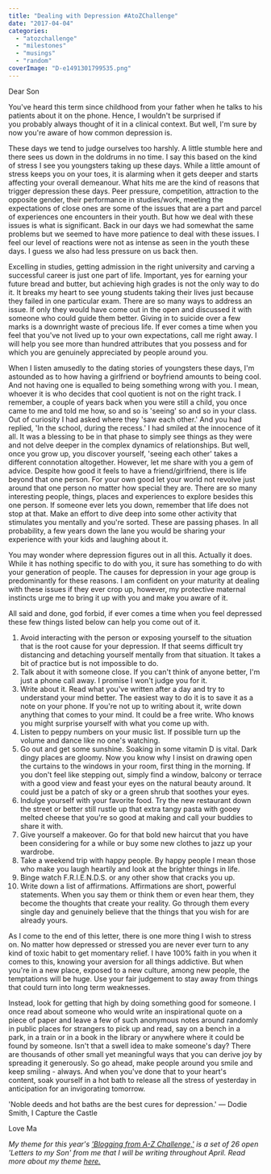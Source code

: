 ```yaml
---
title: "Dealing with Depression #AtoZChallenge"
date: "2017-04-04"
categories: 
  - "atozchallenge"
  - "milestones"
  - "musings"
  - "random"
coverImage: "D-e1491301799535.png"
---
```


Dear Son

You've heard this term since childhood from your father when he talks to his patients about it on the phone. Hence, I wouldn't be surprised if you probably always thought of it in a clinical context. But well, I'm sure by now you're aware of how common depression is.

These days we tend to judge ourselves too harshly. A little stumble here and there sees us down in the doldrums in no time. I say this based on the kind of stress I see you youngsters taking up these days. While a little amount of stress keeps you on your toes, it is alarming when it gets deeper and starts affecting your overall demeanour. What hits me are the kind of reasons that trigger depression these days. Peer pressure, competition, attraction to the opposite gender, their performance in studies/work, meeting the expectations of close ones are some of the issues that are a part and parcel of experiences one encounters in their youth. But how we deal with these issues is what is significant. Back in our days we had somewhat the same problems but we seemed to have more patience to deal with these issues. I feel our level of reactions were not as intense as seen in the youth these days. I guess we also had less pressure on us back then.

Excelling in studies, getting admission in the right university and carving a successful career is just one part of life. Important, yes for earning your future bread and butter, but achieving high grades is not the only way to do it. It breaks my heart to see young students taking their lives just because they failed in one particular exam. There are so many ways to address an issue. If only they would have come out in the open and discussed it with someone who could guide them better. Giving in to suicide over a few marks is a downright waste of precious life. If ever comes a time when you feel that you've not lived up to your own expectations, call me right away. I will help you see more than hundred attributes that you possess and for which you are genuinely appreciated by people around you.

When I listen amusedly to the dating stories of youngsters these days, I'm astounded as to how having a girlfriend or boyfriend amounts to being cool. And not having one is equalled to being something wrong with you. I mean, whoever it is who decides that cool quotient is not on the right track. I remember, a couple of years back when you were still a child, you once came to me and told me how, so and so is 'seeing' so and so in your class. Out of curiosity I had asked where they 'saw each other.' And you had replied, 'In the school, during the recess.' I had smiled at the innocence of it all. It was a blessing to be in that phase to simply see things as they were and not delve deeper in the complex dynamics of relationships. But well, once you grow up, you discover yourself, 'seeing each other' takes a different connotation altogether. However, let me share with you a gem of advice. Despite how good it feels to have a friend/girlfriend, there is life beyond that one person. For your own good let your world not revolve just around that one person no matter how special they are. There are so many interesting people, things, places and experiences to explore besides this one person. If someone ever lets you down, remember that life does not stop at that. Make an effort to dive deep into some other activity that stimulates you mentally and you're sorted. These are passing phases. In all probability, a few years down the lane you would be sharing your experience with your kids and laughing about it.

You may wonder where depression figures out in all this. Actually it does. While it has nothing specific to do with you, it sure has something to do with your generation of people. The causes for depression in your age group is predominantly for these reasons. I am confident on your maturity at dealing with these issues if they ever crop up, however, my protective maternal instincts urge me to bring it up with you and make you aware of it.

All said and done, god forbid, if ever comes a time when you feel depressed these few things listed below can help you come out of it.

1. Avoid interacting with the person or exposing yourself to the situation that is the root cause for your depression. If that seems difficult try distancing and detaching yourself mentally from that situation. It takes a bit of practice but is not impossible to do.
2. Talk about it with someone close. If you can't think of anyone better, I'm just a phone call away. I promise I won't judge you for it.
3. Write about it. Read what you've written after a day and try to understand your mind better. The easiest way to do it is to save it as a note on your phone. If you're not up to writing about it, write down anything that comes to your mind. It could be a free write. Who knows you might surprise yourself with what you come up with.
4. Listen to peppy numbers on your music list. If possible turn up the volume and dance like no one's watching.
5. Go out and get some sunshine. Soaking in some vitamin D is vital. Dark dingy places are gloomy. Now you know why I insist on drawing open the curtains to the windows in your room, first thing in the morning. If you don't feel like stepping out, simply find a window, balcony or terrace with a good view and feast your eyes on the natural beauty around. It could just be a patch of sky or a green shrub that soothes your eyes.
6. Indulge yourself with your favorite food. Try the new restaurant down the street or better still rustle up that extra tangy pasta with gooey melted cheese that you're so good at making and call your buddies to share it with.
7. Give yourself a makeover. Go for that bold new haircut that you have been considering for a while or buy some new clothes to jazz up your wardrobe.
8. Take a weekend trip with happy people. By happy people I mean those who make you laugh heartily and look at the brighter things in life.
9. Binge watch F.R.I.E.N.D.S. or any other show that cracks you up.
10. Write down a list of affirmations. Affirmations are short, powerful statements. When you say them or think them or even hear them, they become the thoughts that create your reality. Go through them every single day and genuinely believe that the things that you wish for are already yours.

As I come to the end of this letter, there is one more thing I wish to stress on. No matter how depressed or stressed you are never ever turn to any kind of toxic habit to get momentary relief. I have 100% faith in you when it comes to this, knowing your aversion for all things addictive. But when you're in a new place, exposed to a new culture, among new people, the temptations will be huge. Use your fair judgement to stay away from things that could turn into long term weaknesses.

Instead, look for getting that high by doing something good for someone. I once read about someone who would write an inspirational quote on a piece of paper and leave a few of such anonymous notes around randomly in public places for strangers to pick up and read, say on a bench in a park, in a train or in a book in the library or anywhere where it could be found by someone. Isn't that a swell idea to make someone's day? There are thousands of other small yet meaningful ways that you can derive joy by spreading it generously. So go ahead, make people around you smile and keep smiling - always. And when you've done that to your heart's content, soak yourself in a hot bath to release all the stress of yesterday in anticipation for an invigorating tomorrow.

'Noble deeds and hot baths are the best cures for depression.' ― Dodie Smith, I Capture the Castle

Love Ma

_My theme for this year's ['Blogging from A-Z Challenge,'](http://www.a-to-zchallenge.com/) is a set of 26 open 'Letters to my Son' from me that I will be writing throughout April. Read more about my theme [here.](http://ifsbutsandsetcs.com/2017/03/theme-reveal-atozchallenge-2017-letters-to-my-son/)_
